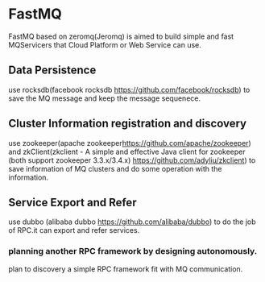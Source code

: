 # FastMQ
FastMQ based on zeromq(Jeromq) is aimed to build simple and fast MQServicers that Cloud Platform or Web Service can use.

## Data Persistence
use rocksdb(facebook rocksdb <https://github.com/facebook/rocksdb>) to save the MQ message and keep the message sequenece.

## Cluster Information registration and discovery
use zookeeper(apache zookeeper<https://github.com/apache/zookeeper>) and zkClient(zkclient - A simple and effective Java
client for zookeeper (both support zookeeper 3.3.x/3.4.x) <https://github.com/adyliu/zkclient>)
to save information of MQ clusters and do some operation with the information.

## Service Export and Refer
use dubbo (alibaba dubbo <https://github.com/alibaba/dubbo>) to do the job of RPC.it can export and refer services.
### planning another RPC framework by designing autonomously.
plan to discovery a simple RPC framework fit with MQ communication.

